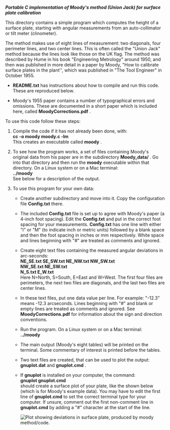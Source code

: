 ***Portable C implementation of Moody's method (Union Jack) for surface
plate calibration***  

This directory contains a simple program which computes the height of
a surface plate, starting with angular measurements from an
auto-collimator or tilt meter (clinometer).  
    
The method makes use of eight lines of measurement: two diagonals,
four perimeter lines, and two center lines. This is often called the
"Union Jack" method because the lines look like those on the UK flag.
The method was described by Hume in his book "Engineering Metrology"
around 1950, and then was published in more detail in a paper by
Moody, "How to calibrate surface plates in the plant'', which was
published in "The Tool Engineer" in October 1955.  

- **README.txt** has instructions about how to compile and run this code. These are reproduced below.

- Moody's 1955 paper contains a number of typographical errors and omissions.
These are documented in a short paper which is included here, called
**MoodyCorrections.pdf** .

To use this code follow these steps:  

1.  Compile the code if it has not already been done, with:  
  **cc -o moody moody.c -lm**  
  This creates an executable called **moody** . 

2.  To see how the program works, a set of files containing Moody's original data from his paper are in the subdirectory **Moody_data/** .  Go into that directory and then run the **moody** executable
    within that directory. On a Linux system or on a Mac terminal:  
**../moody**  
See below for a description of the output.
 
4.  To use this program for your own data:

    - Create another subdirectory and move into it. Copy the configuration file **Config.txt**  there.
   
    - The included **Config.txt** file is set up to agree with Moody's paper
      (a 4-inch foot spacing). Edit the **Config.txt** and put in the correct foot spacing for your measurements. **Config.txt** has one line with either "I"
      or "M" (to indicate inch or metric units) followed by a blank
      space and then the foot spacing in inches or mm respectively.
      White space and lines beginning with "#" are treated as comments
      and ignored.

    -   Create eight text files containing the measured angular deviations in arc-seconds:  
    **NE_SE.txt SE_SW.txt NE_NW.txt NW_SW.txt**    
      **NW_SE.txt NE_SW.txt**   
      **N_S.txt E_W.txt**    
      Here N=North, S=South, E=East and W=West.  The first four files are perimeters, the next two files are diagonals, and the last two files are center lines.

    - In these text files, put one data value per line. For
    example: "-12.3" means -12.3 arcseconds. Lines beginning with "#" and blank or empty lines
    are treated as comments and ignored. See **MoodyCorrections.pdf** for
    information about the sign and direction conventions.

    - Run the program. On a Linux system or on a Mac terminal:  
**../moody**

    - The main output (Moody's eight tables) will be printed on the
      terminal. Some commentary of interest is printed before the
      tables.

    - Two text files are created, that can be used to plot the
      output: **gnuplot.dat** and **gnuplot.cmd** .

    - If **gnuplot** is installed on your computer, the command:  
**gnuplot gnuplot.cmd**  
should create a surface plot of your plate, like the shown below (which is for Moody's example data). You may have to edit the first
      line of **gnuplot.cmd** to set the correct terminal type for your
      computer. If unsure, comment out the first non-comment line in
      **gnuplot.cmd** by adding a "#" character at the start of the line.  


        ![Plot showing deviations in surface plate, produced by moody method/code.](/Moody_data/gnuplot.jpg)
        
